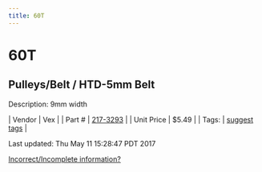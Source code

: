 ```yaml
---
title: 60T
---
```


# 60T
## Pulleys/Belt / HTD-5mm Belt
Description: 	9mm width 

| Vendor | Vex | 
| Part # | [217-3293](http://www.vexrobotics.com/vexpro/motion/belts-and-pulleys/htdbelts9.html) | 
| Unit Price | $5.49 | 
| Tags: | [suggest tags](https://docs.google.com/forms/d/e/1FAIpQLSeWyY8v3RgOty-MyWmh9U0iivNYN_molChYyS-0U-o-kOAv_g/viewform) | 

Last updated: Thu May 11 15:28:47 PDT 2017

 [Incorrect/Incomplete information?](https://docs.google.com/forms/d/e/1FAIpQLSeWyY8v3RgOty-MyWmh9U0iivNYN_molChYyS-0U-o-kOAv_g/viewform)